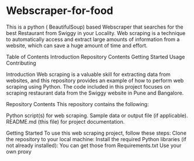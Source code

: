 # Webscraper-for-food
This is a python ( BeautifulSoup) based Webscraper that searches for the best Restaurant from Swiggy in your Locality.
Web scraping is a technique to automatically access and extract large amounts of information from a website, which can save a huge amount of time and effort.

Table of Contents
Introduction
Repository Contents
Getting Started
Usage
Contributing


Introduction
Web scraping is a valuable skill for extracting data from websites, and this repository provides an example of how to perform web scraping using Python. The code included in this project focuses on scraping restaurant data from the Swiggy website in Pune and Bangalore.

Repository Contents
This repository contains the following:

Python script(s) for web scraping.
Sample data or output file (if applicable).
README.md (this file) for project documentation.


Getting Started
To use this web scraping project, follow these steps:
Clone the repository to your local machine:
Install the required Python libraries (if not already installed): You can get those from Requirements.txt
Use your own proxy 
